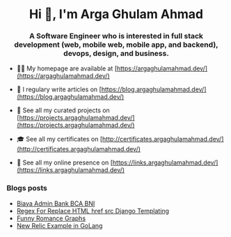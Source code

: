 <h1 align="center">Hi 👋, I'm Arga Ghulam Ahmad</h1>
<h3 align="center">A Software Engineer who is interested in full stack development (web, mobile web, mobile app, and backend), devops, design, and business.</h3>

- 👨‍💻 My homepage are available at [https://argaghulamahmad.dev/](https://argaghulamahmad.dev/)

- 📝 I regulary write articles on [https://blog.argaghulamahmad.dev/](https://blog.argaghulamahmad.dev/)

- 🚧 See all my curated projects on [https://projects.argaghulamahmad.dev/](https://projects.argaghulamahmad.dev/)

- 🎓 See all my certificates on [http://certificates.argaghulamahmad.dev/](http://certificates.argaghulamahmad.dev/)

- 🔗 See all my online presence on [https://links.argaghulamahmad.dev/](https://links.argaghulamahmad.dev/)

### Blogs posts
<!-- BLOG-POST-LIST:START -->
- [Biaya Admin Bank BCA BNI](https://blog.argaghulamahmad.dev/2021/10/17/biaya-admin-bank-bca-bni/)
- [Regex For Replace HTML href src Django Templating](https://blog.argaghulamahmad.dev/2021/10/17/regex-for-replace-html-href-src-django-templating/)
- [Funny Romance Graphs](https://blog.argaghulamahmad.dev/2021/10/14/funny-romance-graphs/)
- [New Relic Example  in GoLang](https://blog.argaghulamahmad.dev/2021/10/13/new-relic-example-in-golang/)
<!-- BLOG-POST-LIST:END -->
